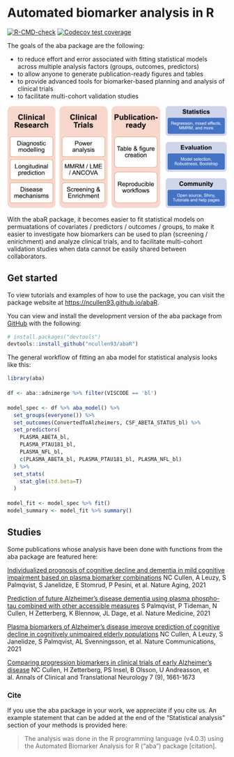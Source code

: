 
<!-- README.md is generated from README.Rmd. Please edit that file -->

# Automated biomarker analysis in R

<!-- badges: start -->

[![R-CMD-check](https://github.com/ncullen93/abaR/workflows/R-CMD-check/badge.svg)](https://github.com/ncullen93/abaR/actions)
[![Codecov test
coverage](https://codecov.io/gh/ncullen93/abaR/branch/main/graph/badge.svg)](https://app.codecov.io/gh/ncullen93/abaR?branch=main)
<!-- badges: end -->

The goals of the aba package are the following:

-   to reduce effort and error associated with fitting statistical
    models across multiple analysis factors (groups, outcomes,
    predictors)
-   to allow anyone to generate publication-ready figures and tables
-   to provide advanced tools for biomarker-based planning and analysis
    of clinical trials
-   to facilitate multi-cohort validation studies

![overview image](inst/aba_overview.png)

With the abaR package, it becomes easier to fit statistical models on
permuatations of covariates / predictors / outcomes / groups, to make it
easier to investigate how biomarkers can be used to plan (screening /
enirichment) and analyze clinical trials, and to facilitate multi-cohort
validation studies when data cannot be easily shared between
collaborators.

## Get started

To view tutorials and examples of how to use the package, you can visit
the package website at <https://ncullen93.github.io/abaR>.

You can view and install the development version of the aba package from
[GitHub](https://github.com/ncullen93/abaR) with the following:

``` r
# install.packages("devtools")
devtools::install_github("ncullen93/abaR")
```

The general workflow of fitting an aba model for statistical analysis
looks like this:

``` r
library(aba)

df <- aba::adnimerge %>% filter(VISCODE == 'bl')

model_spec <- df %>% aba_model() %>%
  set_groups(everyone()) %>%
  set_outcomes(ConvertedToAlzheimers, CSF_ABETA_STATUS_bl) %>%
  set_predictors(
    PLASMA_ABETA_bl,
    PLASMA_PTAU181_bl,
    PLASMA_NFL_bl,
    c(PLASMA_ABETA_bl, PLASMA_PTAU181_bl, PLASMA_NFL_bl)
  ) %>%
  set_stats(
    stat_glm(std.beta=T)
  )

model_fit <- model_spec %>% fit()
model_summary <- model_fit %>% summary()
```

## Studies

Some publications whose analysis have been done with functions from the
aba package are featured here:

[Individualized prognosis of cognitive decline and dementia in mild
cognitive impairment based on plasma biomarker
combinations](https://www.nature.com/articles/s43587-020-00003-5) NC
Cullen, A Leuzy, S Palmqvist, S Janelidze, E Stomrud, P Pesini, et
al. Nature Aging, 2021

[Prediction of future Alzheimer’s disease dementia using plasma
phospho-tau combined with other accessible
measures](https://www.nature.com/articles/s41591-021-01348-z) S
Palmqvist, P Tideman, N Cullen, H Zetterberg, K Blennow, JL Dage, et
al. Nature Medicine, 2021

[Plasma biomarkers of Alzheimer’s disease improve prediction of
cognitive decline in cognitively unimpaired elderly
populations](https://www.nature.com/articles/s41467-021-23746-0) NC
Cullen, A Leuzy, S Janelidze, S Palmqvist, AL Svenningsson, et
al. Nature Communications, 2021

[Comparing progression biomarkers in clinical trials of early
Alzheimer’s
disease](https://onlinelibrary.wiley.com/doi/full/10.1002/acn3.51158) NC
Cullen, H Zetterberg, PS Insel, B Olsson, U Andreasson, et al. Annals of
Clinical and Translational Neurology 7 (9), 1661-1673

### Cite

If you use the aba package in your work, we appreciate if you cite us.
An example statement that can be added at the end of the “Statistical
analysis” section of your methods is provided here:

> The analysis was done in the R programming language (v4.0.3) using the
> Automated Biomarker Analysis for R (“aba”) package \[citation\].

